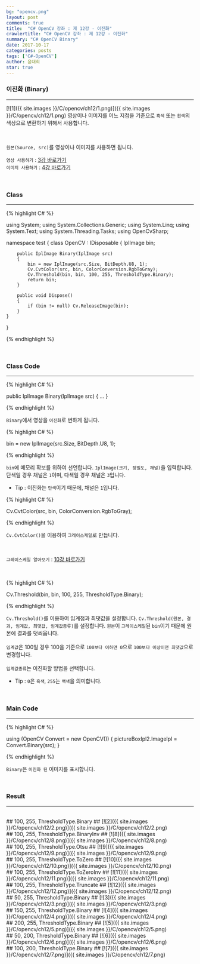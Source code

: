 ```yaml
---
bg: "opencv.png"
layout: post
comments: true
title:  "C# OpenCV 강좌 : 제 12강 - 이진화"
crawlertitle: "C# OpenCV 강좌 : 제 12강 - 이진화"
summary: "C# OpenCV Binary"
date: 2017-10-17
categories: posts
tags: ['C#-OpenCV']
author: 윤대희
star: true
---
```


### 이진화 (Binary) ###
----------
[![1]({{ site.images }}/C/opencv/ch12/1.png)]({{ site.images }}/C/opencv/ch12/1.png)
영상이나 이미지를 어느 지점을 기준으로 `흑색` 또는 `흰색`의 색상으로 변환하기 위해서 사용합니다.

<br>    

`원본(Source, src)`를 영상이나 이미지를 사용하면 됩니다.
<br>

`영상 사용하기` : [3강 바로가기][3강]
<br>
`이미지 사용하기` : [4강 바로가기][4강]

<br>

### Class ###
----------

{% highlight C# %}

using System;
using System.Collections.Generic;
using System.Linq;
using System.Text;
using System.Threading.Tasks;
using OpenCvSharp;

namespace test
{
    class OpenCV : IDisposable
    {
        IplImage bin;
            
        public IplImage Binary(IplImage src)
        {
            bin = new IplImage(src.Size, BitDepth.U8, 1);
            Cv.CvtColor(src, bin, ColorConversion.RgbToGray);
            Cv.Threshold(bin, bin, 100, 255, ThresholdType.Binary);
            return bin;
        }
            
        public void Dispose()
        {
            if (bin != null) Cv.ReleaseImage(bin);
        }
    }
}

{% endhighlight %}

<br>

### Class Code ###
----------
{% highlight C# %}

public IplImage Binary(IplImage src)
{
    ...
}

{% endhighlight %}

`Binary`에서 영상을 `이진화`로 변하게 됩니다.

{% highlight C# %}

bin = new IplImage(src.Size, BitDepth.U8, 1);

{% endhighlight %}

`bin`에 메모리 확보를 위하여 선언합니다. `IplImage(크기, 정밀도, 채널)`을 입력합니다. 단색일 경우 채널은 `1`이며, 다색일 경우 채널은 `3`입니다.

* Tip : 이진화는 `단색`이기 때문에, 채널은 `1`입니다.

{% highlight C# %}

 Cv.CvtColor(src, bin, ColorConversion.RgbToGray);

{% endhighlight %}


`Cv.CvtColor()`을 이용하여 `그레이스케일`로 만듭니다.

<br>

`그레이스케일 알아보기` : [10강 바로가기][10강]

<br>

{% highlight C# %}

Cv.Threshold(bin, bin, 100, 255, ThresholdType.Binary);

{% endhighlight %}

`Cv.Threshold()`를 이용하여 임계점과 최댓값을 설정합니다. `Cv.Threshold(원본, 결과, 임계값, 최댓값, 임계값종류)`를 설정합니다. `원본`이 `그레이스케일`된 `bin`이기 때문에 원본에  결과를 덧씌웁니다.
<br>
<br>
`임계값`은 100일 경우 100을 기준으로 `100보다 이하면 0`으로 `100보다 이상이면 최댓값`으로 변경합니다.
<br>
<br>
`임계값종류`는 이진화할 방법을 선택합니다.

* Tip : `0`은 `흑색`, `255`는 `백색`을 의미합니다.

<br>

### Main Code ###
----------
{% highlight C# %}

using (OpenCV Convert = new OpenCV())
{
    pictureBoxIpl2.ImageIpl = Convert.Binary(src);
}

{% endhighlight %}

`Binary`은 `이진화 된` 이미지를 표시합니다.

<br>

### Result ###
----------
<br>
## 100, 255, ThresholdType.Binary ##
[![2]({{ site.images }}/C/opencv/ch12/2.png)]({{ site.images }}/C/opencv/ch12/2.png)
<br>
## 100, 255, ThresholdType.BinaryInv ##
[![8]({{ site.images }}/C/opencv/ch12/8.png)]({{ site.images }}/C/opencv/ch12/8.png)
<br>
## 100, 255, ThresholdType.Otsu ##
[![9]({{ site.images }}/C/opencv/ch12/9.png)]({{ site.images }}/C/opencv/ch12/9.png)
<br>
## 100, 255, ThresholdType.ToZero ##
[![10]({{ site.images }}/C/opencv/ch12/10.png)]({{ site.images }}/C/opencv/ch12/10.png)
<br>
## 100, 255, ThresholdType.ToZeroInv ##
[![11]({{ site.images }}/C/opencv/ch12/11.png)]({{ site.images }}/C/opencv/ch12/11.png)
<br>
## 100, 255, ThresholdType.Truncate ##
[![12]({{ site.images }}/C/opencv/ch12/12.png)]({{ site.images }}/C/opencv/ch12/12.png)
<br>
## 50, 255, ThresholdType.Binary ##
[![3]({{ site.images }}/C/opencv/ch12/3.png)]({{ site.images }}/C/opencv/ch12/3.png)
<br>
## 150, 255, ThresholdType.Binary ##
[![4]({{ site.images }}/C/opencv/ch12/4.png)]({{ site.images }}/C/opencv/ch12/4.png)
<br>
## 200, 255, ThresholdType.Binary ##
[![5]({{ site.images }}/C/opencv/ch12/5.png)]({{ site.images }}/C/opencv/ch12/5.png)
<br>
## 50, 200, ThresholdType.Binary ##
[![6]({{ site.images }}/C/opencv/ch12/6.png)]({{ site.images }}/C/opencv/ch12/6.png)
<br>
## 100, 200, ThresholdType.Binary ##
[![7]({{ site.images }}/C/opencv/ch12/7.png)]({{ site.images }}/C/opencv/ch12/7.png)





[3강]: https://076923.github.io/posts/C-opencv-3/
[4강]: https://076923.github.io/posts/C-opencv-4/
[10강]: https://076923.github.io/posts/C-opencv-10/
